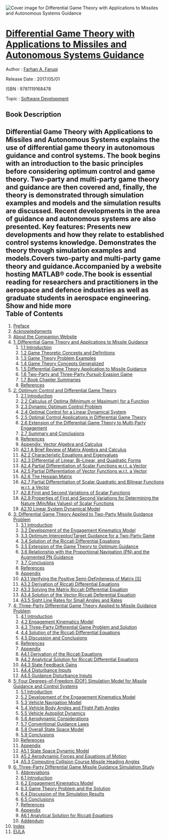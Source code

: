![Cover image for Differential Game Theory with Applications to Missiles and Autonomous Systems Guidance](https://imgdetail.ebookreading.net/cover/cover/20200215/EB9781119168478.jpg)

[Differential Game Theory with Applications to Missiles and Autonomous Systems Guidance](https://ebookreading.net/view/book/Differential+Game+Theory+with+Applications+to+Missiles+and+Autonomous+Systems+Guidance-EB9781119168478_1.html "Differential Game Theory with Applications to Missiles and Autonomous Systems Guidance")
====================================================================================================================

Author : [Farhan A. Faruqi](https://ebookreading.net/search/author/Farhan+A.+Faruqi)

Release Date : 2017/05/01

ISBN : 9781119168478

Topic : [Software Development](https://ebookreading.net/search/category/software-development)

Book Description
-----------------

 Differential Game Theory with Applications to Missiles and Autonomous Systems explains the use of differential game theory in autonomous guidance and control systems.
The book begins with an introduction to the basic principles before considering optimum control and game theory. Two-party and multi-party game theory and guidance are then covered and, finally, the theory is demonstrated through simulation examples and models and the simulation results are discussed. Recent developments in the area of guidance and autonomous systems are also presented.
Key features:
Presents new developments and how they relate to established control systems knowledge. Demonstrates the theory through simulation examples and models.Covers two-party and multi-party game theory and guidance.Accompanied by a website hosting MATLAB® code.The book is essential reading for researchers and practitioners in the aerospace and defence industries as well as graduate students in aerospace engineering.
        Show and hide more                
Table of Contents
-----------------

1. [Preface](https://ebookreading.net/view/book/Differential+Game+Theory+with+Applications+to+Missiles+and+Autonomous+Systems+Guidance-EB9781119168478_7.html)
1. [Acknowledgments](https://ebookreading.net/view/book/Differential+Game+Theory+with+Applications+to+Missiles+and+Autonomous+Systems+Guidance-EB9781119168478_8.html)
1. [About the Companion Website](https://ebookreading.net/view/book/Differential+Game+Theory+with+Applications+to+Missiles+and+Autonomous+Systems+Guidance-EB9781119168478_9.html)
1. [1: Differential Game Theory and Applications to Missile Guidance](https://ebookreading.net/view/book/Differential+Game+Theory+with+Applications+to+Missiles+and+Autonomous+Systems+Guidance-EB9781119168478_10.html)
    1. [1.1 Introduction](https://ebookreading.net/view/book/Differential+Game+Theory+with+Applications+to+Missiles+and+Autonomous+Systems+Guidance-EB9781119168478_10.html#c1_1)
    1. [1.2 Game Theoretic Concepts and Definitions](https://ebookreading.net/view/book/Differential+Game+Theory+with+Applications+to+Missiles+and+Autonomous+Systems+Guidance-EB9781119168478_10.html#c1_2)
    1. [1.3 Game Theory Problem Examples](https://ebookreading.net/view/book/Differential+Game+Theory+with+Applications+to+Missiles+and+Autonomous+Systems+Guidance-EB9781119168478_10.html#c1_3)
    1. [1.4 Game Theory Concepts Generalized](https://ebookreading.net/view/book/Differential+Game+Theory+with+Applications+to+Missiles+and+Autonomous+Systems+Guidance-EB9781119168478_10.html#c1_4)
    1. [1.5 Differential Game Theory Application to Missile Guidance](https://ebookreading.net/view/book/Differential+Game+Theory+with+Applications+to+Missiles+and+Autonomous+Systems+Guidance-EB9781119168478_10.html#c1_5)
    1. [1.6 Two-Party and Three-Party Pursuit-Evasion Game](https://ebookreading.net/view/book/Differential+Game+Theory+with+Applications+to+Missiles+and+Autonomous+Systems+Guidance-EB9781119168478_10.html#c1_6)
    1. [1.7 Book Chapter Summaries](https://ebookreading.net/view/book/Differential+Game+Theory+with+Applications+to+Missiles+and+Autonomous+Systems+Guidance-EB9781119168478_10.html#c1_7)
    1. [References](https://ebookreading.net/view/book/Differential+Game+Theory+with+Applications+to+Missiles+and+Autonomous+Systems+Guidance-EB9781119168478_10.html#c01-bibl-0001)
1. [2: Optimum Control and Differential Game Theory](https://ebookreading.net/view/book/Differential+Game+Theory+with+Applications+to+Missiles+and+Autonomous+Systems+Guidance-EB9781119168478_11.html)
    1. [2.1 Introduction](https://ebookreading.net/view/book/Differential+Game+Theory+with+Applications+to+Missiles+and+Autonomous+Systems+Guidance-EB9781119168478_11.html#c2_1)
    1. [2.2 Calculus of Optima (Minimum or Maximum) for a Function](https://ebookreading.net/view/book/Differential+Game+Theory+with+Applications+to+Missiles+and+Autonomous+Systems+Guidance-EB9781119168478_11.html#c2_2)
    1. [2.3 Dynamic Optimum Control Problem](https://ebookreading.net/view/book/Differential+Game+Theory+with+Applications+to+Missiles+and+Autonomous+Systems+Guidance-EB9781119168478_11.html#c2_3)
    1. [2.4 Optimal Control for a Linear Dynamical System](https://ebookreading.net/view/book/Differential+Game+Theory+with+Applications+to+Missiles+and+Autonomous+Systems+Guidance-EB9781119168478_11.html#c2_4)
    1. [2.5 Optimal Control Applications in Differential Game Theory](https://ebookreading.net/view/book/Differential+Game+Theory+with+Applications+to+Missiles+and+Autonomous+Systems+Guidance-EB9781119168478_11.html#c2_5)
    1. [2.6 Extension of the Differential Game Theory to Multi-Party Engagement](https://ebookreading.net/view/book/Differential+Game+Theory+with+Applications+to+Missiles+and+Autonomous+Systems+Guidance-EB9781119168478_11.html#c2_6)
    1. [2.7 Summary and Conclusions](https://ebookreading.net/view/book/Differential+Game+Theory+with+Applications+to+Missiles+and+Autonomous+Systems+Guidance-EB9781119168478_11.html#c2_7)
    1. [References](https://ebookreading.net/view/book/Differential+Game+Theory+with+Applications+to+Missiles+and+Autonomous+Systems+Guidance-EB9781119168478_11.html#c02-bibl-0001)
    1. [Appendix: Vector Algebra and Calculus](https://ebookreading.net/view/book/Differential+Game+Theory+with+Applications+to+Missiles+and+Autonomous+Systems+Guidance-EB9781119168478_11.html#c2_8)
    1. [A2.1 A Brief Review of Matrix Algebra and Calculus](https://ebookreading.net/view/book/Differential+Game+Theory+with+Applications+to+Missiles+and+Autonomous+Systems+Guidance-EB9781119168478_11.html#c2_9)
    1. [A2.2 Characteristic Equations and Eigenvalues](https://ebookreading.net/view/book/Differential+Game+Theory+with+Applications+to+Missiles+and+Autonomous+Systems+Guidance-EB9781119168478_11.html#c2_10)
    1. [A2.3 Differential of Linear, Bi-Linear, and Quadratic Forms](https://ebookreading.net/view/book/Differential+Game+Theory+with+Applications+to+Missiles+and+Autonomous+Systems+Guidance-EB9781119168478_11.html#c2_11)
    1. [A2.4 Partial Differentiation of Scalar Functions w.r.t. a Vector](https://ebookreading.net/view/book/Differential+Game+Theory+with+Applications+to+Missiles+and+Autonomous+Systems+Guidance-EB9781119168478_11.html#c2_12)
    1. [A2.5 Partial Differentiation of Vector Functions w.r.t. a Vector](https://ebookreading.net/view/book/Differential+Game+Theory+with+Applications+to+Missiles+and+Autonomous+Systems+Guidance-EB9781119168478_11.html#c2_13)
    1. [A2.6 The Hessian Matrix](https://ebookreading.net/view/book/Differential+Game+Theory+with+Applications+to+Missiles+and+Autonomous+Systems+Guidance-EB9781119168478_11.html#c2_14)
    1. [A2.7 Partial Differentiation of Scalar Quadratic and Bilinear Functions w.r.t. a Vector](https://ebookreading.net/view/book/Differential+Game+Theory+with+Applications+to+Missiles+and+Autonomous+Systems+Guidance-EB9781119168478_11.html#c2_15)
    1. [A2.8 First and Second Variations of Scalar Functions](https://ebookreading.net/view/book/Differential+Game+Theory+with+Applications+to+Missiles+and+Autonomous+Systems+Guidance-EB9781119168478_11.html#c2_16)
    1. [A2.9 Properties of First and Second Variations for Determining the Nature (Min/Max Values) of Scalar Functions](https://ebookreading.net/view/book/Differential+Game+Theory+with+Applications+to+Missiles+and+Autonomous+Systems+Guidance-EB9781119168478_11.html#c2_17)
    1. [A2.10 Linear System Dynamical Model](https://ebookreading.net/view/book/Differential+Game+Theory+with+Applications+to+Missiles+and+Autonomous+Systems+Guidance-EB9781119168478_11.html#c2_18)
1. [3: Differential Game Theory Applied to Two-Party Missile Guidance Problem](https://ebookreading.net/view/book/Differential+Game+Theory+with+Applications+to+Missiles+and+Autonomous+Systems+Guidance-EB9781119168478_12.html)
    1. [3.1 Introduction](https://ebookreading.net/view/book/Differential+Game+Theory+with+Applications+to+Missiles+and+Autonomous+Systems+Guidance-EB9781119168478_12.html#c3_1)
    1. [3.2 Development of the Engagement Kinematics Model](https://ebookreading.net/view/book/Differential+Game+Theory+with+Applications+to+Missiles+and+Autonomous+Systems+Guidance-EB9781119168478_12.html#c3_2)
    1. [3.3 Optimum Interceptor/Target Guidance for a Two-Party Game](https://ebookreading.net/view/book/Differential+Game+Theory+with+Applications+to+Missiles+and+Autonomous+Systems+Guidance-EB9781119168478_12.html#c3_3)
    1. [3.4 Solution of the Riccati Differential Equations](https://ebookreading.net/view/book/Differential+Game+Theory+with+Applications+to+Missiles+and+Autonomous+Systems+Guidance-EB9781119168478_12.html#c3_4)
    1. [3.5 Extension of the Game Theory to Optimum Guidance](https://ebookreading.net/view/book/Differential+Game+Theory+with+Applications+to+Missiles+and+Autonomous+Systems+Guidance-EB9781119168478_12.html#c3_5)
    1. [3.6 Relationship with the Proportional Navigation (PN) and the Augmented PN Guidance](https://ebookreading.net/view/book/Differential+Game+Theory+with+Applications+to+Missiles+and+Autonomous+Systems+Guidance-EB9781119168478_12.html#c3_6)
    1. [3.7 Conclusions](https://ebookreading.net/view/book/Differential+Game+Theory+with+Applications+to+Missiles+and+Autonomous+Systems+Guidance-EB9781119168478_12.html#c3_7)
    1. [References](https://ebookreading.net/view/book/Differential+Game+Theory+with+Applications+to+Missiles+and+Autonomous+Systems+Guidance-EB9781119168478_12.html#c03-bibl-0001)
    1. [Appendix](https://ebookreading.net/view/book/Differential+Game+Theory+with+Applications+to+Missiles+and+Autonomous+Systems+Guidance-EB9781119168478_12.html#c3_8)
    1. [A3.1 Verifying the Positive Semi-Definiteness of Matrix [S]](https://ebookreading.net/view/book/Differential+Game+Theory+with+Applications+to+Missiles+and+Autonomous+Systems+Guidance-EB9781119168478_12.html#c3_9)
    1. [A3.2 Derivation of Riccati Differential Equations](https://ebookreading.net/view/book/Differential+Game+Theory+with+Applications+to+Missiles+and+Autonomous+Systems+Guidance-EB9781119168478_12.html#c3_10)
    1. [A3.3 Solving the Matrix Riccati Differential Equation](https://ebookreading.net/view/book/Differential+Game+Theory+with+Applications+to+Missiles+and+Autonomous+Systems+Guidance-EB9781119168478_12.html#c3_11)
    1. [A3.4 Solution of the Vector Riccati Deferential Equation](https://ebookreading.net/view/book/Differential+Game+Theory+with+Applications+to+Missiles+and+Autonomous+Systems+Guidance-EB9781119168478_12.html#c3_12)
    1. [A3.5 Sight Line Rates for Small Angles and Rates](https://ebookreading.net/view/book/Differential+Game+Theory+with+Applications+to+Missiles+and+Autonomous+Systems+Guidance-EB9781119168478_12.html#c3_13)
1. [4: Three-Party Differential Game Theory Applied to Missile Guidance Problem](https://ebookreading.net/view/book/Differential+Game+Theory+with+Applications+to+Missiles+and+Autonomous+Systems+Guidance-EB9781119168478_13.html)
    1. [4.1 Introduction](https://ebookreading.net/view/book/Differential+Game+Theory+with+Applications+to+Missiles+and+Autonomous+Systems+Guidance-EB9781119168478_13.html#c4_1)
    1. [4.2 Engagement Kinematics Model](https://ebookreading.net/view/book/Differential+Game+Theory+with+Applications+to+Missiles+and+Autonomous+Systems+Guidance-EB9781119168478_13.html#c4_2)
    1. [4.3 Three-Party Differential Game Problem and Solution](https://ebookreading.net/view/book/Differential+Game+Theory+with+Applications+to+Missiles+and+Autonomous+Systems+Guidance-EB9781119168478_13.html#c4_3)
    1. [4.4 Solution of the Riccati Differential Equations](https://ebookreading.net/view/book/Differential+Game+Theory+with+Applications+to+Missiles+and+Autonomous+Systems+Guidance-EB9781119168478_13.html#c4_4)
    1. [4.5 Discussion and Conclusions](https://ebookreading.net/view/book/Differential+Game+Theory+with+Applications+to+Missiles+and+Autonomous+Systems+Guidance-EB9781119168478_13.html#c4_5)
    1. [References](https://ebookreading.net/view/book/Differential+Game+Theory+with+Applications+to+Missiles+and+Autonomous+Systems+Guidance-EB9781119168478_13.html#c04-bibl-0001)
    1. [Appendix](https://ebookreading.net/view/book/Differential+Game+Theory+with+Applications+to+Missiles+and+Autonomous+Systems+Guidance-EB9781119168478_13.html#c4_6)
    1. [A4.1 Derivation of the Riccati Equations](https://ebookreading.net/view/book/Differential+Game+Theory+with+Applications+to+Missiles+and+Autonomous+Systems+Guidance-EB9781119168478_13.html#c4_7)
    1. [A4.2 Analytical Solution for Riccati Differential Equations](https://ebookreading.net/view/book/Differential+Game+Theory+with+Applications+to+Missiles+and+Autonomous+Systems+Guidance-EB9781119168478_13.html#c4_8)
    1. [A4.3 State Feedback Gains](https://ebookreading.net/view/book/Differential+Game+Theory+with+Applications+to+Missiles+and+Autonomous+Systems+Guidance-EB9781119168478_13.html#c4_9)
    1. [A4.4 Disturbance Inputs](https://ebookreading.net/view/book/Differential+Game+Theory+with+Applications+to+Missiles+and+Autonomous+Systems+Guidance-EB9781119168478_13.html#c4_10)
    1. [A4.5 Guidance Disturbance Inputs](https://ebookreading.net/view/book/Differential+Game+Theory+with+Applications+to+Missiles+and+Autonomous+Systems+Guidance-EB9781119168478_13.html#c4_11)
1. [5: Four Degrees-of-Freedom (DOF) Simulation Model for Missile Guidance and Control Systems](https://ebookreading.net/view/book/Differential+Game+Theory+with+Applications+to+Missiles+and+Autonomous+Systems+Guidance-EB9781119168478_14.html)
    1. [5.1 Introduction](https://ebookreading.net/view/book/Differential+Game+Theory+with+Applications+to+Missiles+and+Autonomous+Systems+Guidance-EB9781119168478_14.html#c5_1)
    1. [5.2 Development of the Engagement Kinematics Model](https://ebookreading.net/view/book/Differential+Game+Theory+with+Applications+to+Missiles+and+Autonomous+Systems+Guidance-EB9781119168478_14.html#c5_2)
    1. [5.3 Vehicle Navigation Model](https://ebookreading.net/view/book/Differential+Game+Theory+with+Applications+to+Missiles+and+Autonomous+Systems+Guidance-EB9781119168478_14.html#c5_3)
    1. [5.4 Vehicle Body Angles and Flight Path Angles](https://ebookreading.net/view/book/Differential+Game+Theory+with+Applications+to+Missiles+and+Autonomous+Systems+Guidance-EB9781119168478_14.html#c5_4)
    1. [5.5 Vehicle Autopilot Dynamics](https://ebookreading.net/view/book/Differential+Game+Theory+with+Applications+to+Missiles+and+Autonomous+Systems+Guidance-EB9781119168478_14.html#c5_5)
    1. [5.6 Aerodynamic Considerations](https://ebookreading.net/view/book/Differential+Game+Theory+with+Applications+to+Missiles+and+Autonomous+Systems+Guidance-EB9781119168478_14.html#c5_6)
    1. [5.7 Conventional Guidance Laws](https://ebookreading.net/view/book/Differential+Game+Theory+with+Applications+to+Missiles+and+Autonomous+Systems+Guidance-EB9781119168478_14.html#c5_7)
    1. [5.8 Overall State Space Model](https://ebookreading.net/view/book/Differential+Game+Theory+with+Applications+to+Missiles+and+Autonomous+Systems+Guidance-EB9781119168478_14.html#c5_8)
    1. [5.9 Conclusions](https://ebookreading.net/view/book/Differential+Game+Theory+with+Applications+to+Missiles+and+Autonomous+Systems+Guidance-EB9781119168478_14.html#c5_9)
    1. [References](https://ebookreading.net/view/book/Differential+Game+Theory+with+Applications+to+Missiles+and+Autonomous+Systems+Guidance-EB9781119168478_14.html#c05-bibl-0001)
    1. [Appendix](https://ebookreading.net/view/book/Differential+Game+Theory+with+Applications+to+Missiles+and+Autonomous+Systems+Guidance-EB9781119168478_14.html#c5_10)
    1. [A5.1 State Space Dynamic Model](https://ebookreading.net/view/book/Differential+Game+Theory+with+Applications+to+Missiles+and+Autonomous+Systems+Guidance-EB9781119168478_14.html#c5_11)
    1. [A5.2 Aerodynamic Forces and Equations of Motion](https://ebookreading.net/view/book/Differential+Game+Theory+with+Applications+to+Missiles+and+Autonomous+Systems+Guidance-EB9781119168478_14.html#c5_12)
    1. [A5.3 Computing Collision Course Missile Heading Angles](https://ebookreading.net/view/book/Differential+Game+Theory+with+Applications+to+Missiles+and+Autonomous+Systems+Guidance-EB9781119168478_14.html#c5_13)
1. [6: Three-Party Differential Game Missile Guidance Simulation Study](https://ebookreading.net/view/book/Differential+Game+Theory+with+Applications+to+Missiles+and+Autonomous+Systems+Guidance-EB9781119168478_15.html)
    1. [Abbreviations](https://ebookreading.net/view/book/Differential+Game+Theory+with+Applications+to+Missiles+and+Autonomous+Systems+Guidance-EB9781119168478_15.html#c6_1)
    1. [6.1 Introduction](https://ebookreading.net/view/book/Differential+Game+Theory+with+Applications+to+Missiles+and+Autonomous+Systems+Guidance-EB9781119168478_15.html#c6_2)
    1. [6.2 Engagement Kinematics Model](https://ebookreading.net/view/book/Differential+Game+Theory+with+Applications+to+Missiles+and+Autonomous+Systems+Guidance-EB9781119168478_15.html#c6_3)
    1. [6.3 Game Theory Problem and the Solution](https://ebookreading.net/view/book/Differential+Game+Theory+with+Applications+to+Missiles+and+Autonomous+Systems+Guidance-EB9781119168478_15.html#c6_4)
    1. [6.4 Discussion of the Simulation Results](https://ebookreading.net/view/book/Differential+Game+Theory+with+Applications+to+Missiles+and+Autonomous+Systems+Guidance-EB9781119168478_15.html#c6_5)
    1. [6.5 Conclusions](https://ebookreading.net/view/book/Differential+Game+Theory+with+Applications+to+Missiles+and+Autonomous+Systems+Guidance-EB9781119168478_15.html#c6_6)
    1. [References](https://ebookreading.net/view/book/Differential+Game+Theory+with+Applications+to+Missiles+and+Autonomous+Systems+Guidance-EB9781119168478_15.html#c06-bibl-0001)
    1. [Appendix](https://ebookreading.net/view/book/Differential+Game+Theory+with+Applications+to+Missiles+and+Autonomous+Systems+Guidance-EB9781119168478_15.html#c6_7)
    1. [A6.1 Analytical Solution for Riccati Equations](https://ebookreading.net/view/book/Differential+Game+Theory+with+Applications+to+Missiles+and+Autonomous+Systems+Guidance-EB9781119168478_15.html#c6_8)
    1. [Addendum](https://ebookreading.net/view/book/Differential+Game+Theory+with+Applications+to+Missiles+and+Autonomous+Systems+Guidance-EB9781119168478_15.html#c6_9)
1. [Index](https://ebookreading.net/view/book/Differential+Game+Theory+with+Applications+to+Missiles+and+Autonomous+Systems+Guidance-EB9781119168478_16.html)
1. [EULA](https://ebookreading.net/view/book/Differential+Game+Theory+with+Applications+to+Missiles+and+Autonomous+Systems+Guidance-EB9781119168478_17.html)
